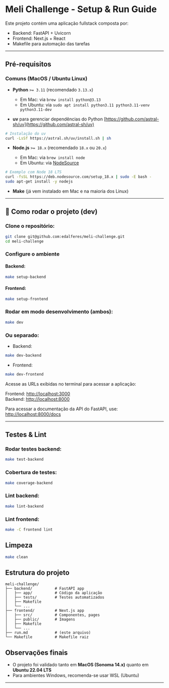 # Meli Challenge - Setup & Run Guide

Este projeto contém uma aplicação fullstack composta por:

- Backend: FastAPI + Uvicorn
- Frontend: Next.js + React
- Makefile para automação das tarefas

---

## Pré-requisitos

### Comuns (MacOS / Ubuntu Linux)

* **Python** `>= 3.11` (recomendado `3.13.x`)

  * Em Mac: via `brew install python@3.13`
  * Em Ubuntu: via `sudo apt install python3.11 python3.11-venv python3.11-dev`

* **uv** para gerenciar dependências do Python
  [https://github.com/astral-sh/uv](https://github.com/astral-sh/uv)

```bash
# Instalação do uv
curl -LsSf https://astral.sh/uv/install.sh | sh
```

* **Node.js** `>= 18.x` (recomendado `18.x` ou `20.x`)

  * Em Mac: via `brew install node`
  * Em Ubuntu: via [NodeSource](https://github.com/nodesource/distributions)

```bash
# Exemplo com Node 18 LTS
curl -fsSL https://deb.nodesource.com/setup_18.x | sudo -E bash -
sudo apt-get install -y nodejs
```

* **Make** (já vem instalado em Mac e na maioria dos Linux)

---

## 🚀 Como rodar o projeto (dev)

### Clone o repositório:

```bash
git clone git@github.com:edalferes/meli-challenge.git
cd meli-challenge
```

### Configure o ambiente

#### Backend:

```bash
make setup-backend
```

#### Frontend:

```bash
make setup-frontend
```

### Rodar em modo desenvolvimento (ambos):

```bash
make dev
```

### Ou separado:

* Backend:

```bash
make dev-backend
```

* Frontend:

```bash
make dev-frontend
```

Acesse as URLs exibidas no terminal para acessar a aplicação:

Frontend: [http://localhost:3000](http://localhost:3000)  
Backend: [http://localhost:8000](http://localhost:8000)

Para acessar a documentação da API do FastAPI, use:
[http://localhost:8000/docs](http://localhost:8000/docs)

---

## Testes & Lint

### Rodar testes backend:

```bash
make test-backend
```

### Cobertura de testes:

```bash
make coverage-backend
```

### Lint backend:

```bash
make lint-backend
```

### Lint frontend:

```bash
make -C frontend lint
```

## Limpeza

```bash
make clean
```

## Estrutura do projeto

```text
meli-challenge/
├── backend/          # FastAPI app
│   ├── app/          # Código da aplicação
│   ├── tests/        # Testes automatizados
│   ├── Makefile
│   └── ...
├── frontend/         # Next.js app
│   ├── src/          # Componentes, pages
│   ├── public/       # Imagens
│   ├── Makefile
│   └── ...
├── run.md            # (este arquivo)
└── Makefile          # Makefile raiz
```

## Observações finais

- O projeto foi validado tanto em **MacOS (Sonoma 14.x)** quanto em **Ubuntu 22.04 LTS**
- Para ambientes Windows, recomenda-se usar WSL (Ubuntu)

---
